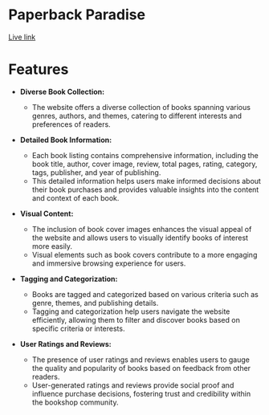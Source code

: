 # Paperback Paradise

<a href="https://paperback-paradise.surge.sh/" target="_blank">Live link</a>

# Features
- **Diverse Book Collection:**
  - The website offers a diverse collection of books spanning various genres, authors, and themes, catering to different interests and preferences of readers.

- **Detailed Book Information:**
  - Each book listing contains comprehensive information, including the book title, author, cover image, review, total pages, rating, category, tags, publisher, and year of publishing.
  - This detailed information helps users make informed decisions about their book purchases and provides valuable insights into the content and context of each book.

- **Visual Content:**
  - The inclusion of book cover images enhances the visual appeal of the website and allows users to visually identify books of interest more easily.
  - Visual elements such as book covers contribute to a more engaging and immersive browsing experience for users.

- **Tagging and Categorization:**
  - Books are tagged and categorized based on various criteria such as genre, themes, and publishing details.
  - Tagging and categorization help users navigate the website efficiently, allowing them to filter and discover books based on specific criteria or interests.

- **User Ratings and Reviews:**
  - The presence of user ratings and reviews enables users to gauge the quality and popularity of books based on feedback from other readers.
  - User-generated ratings and reviews provide social proof and influence purchase decisions, fostering trust and credibility within the bookshop community.
